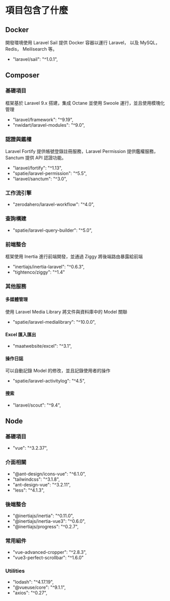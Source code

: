 # 項目包含了什麼

## Docker 

開發環境使用 Laravel Sail 提供 Docker 容器以運行 Laravel， 以及 MySQL，Redis， Meilisearch 等。
- "laravel/sail": "^1.0.1",

## Composer

### 基礎項目

框架基於 Laravel 9.x 搭建，集成 Octane 並使用 Swoole 運行，並且使用模塊化管理

- "laravel/framework": "^9.19",
- "nwidart/laravel-modules": "^9.0",

### 認證與鑑權

Laravel Fortify 提供帳號登錄註冊服務，Laravel Permission 提供鑑權服務，Sanctum 提供 API 認證功能。
- "laravel/fortify": "^1.13",
- "spatie/laravel-permission": "^5.5",
- "laravel/sanctum": "^3.0",

### 工作流引擎

- "zerodahero/laravel-workflow": "^4.0",

### 查詢構建
- "spatie/laravel-query-builder": "^5.0",

### 前端整合

框架使用 Inertia 進行前端開發，並通過 Ziggy 將後端路由暴露給前端

- "inertiajs/inertia-laravel": "^0.6.3",
- "tightenco/ziggy": "^1.4"

### 其他服務

#### 多媒體管理

使用 Laravel Media Library 將文件與資料庫中的 Model 關聯

- "spatie/laravel-medialibrary": "^10.0.0",

#### Excel 匯入匯出

- "maatwebsite/excel": "^3.1",

#### 操作日誌

可以自動記錄 Model 的修改，並且記錄使用者的操作

- "spatie/laravel-activitylog": "^4.5",

#### 搜索

- "laravel/scout": "^9.4",

## Node

### 基礎項目

- "vue": "^3.2.37",

### 介面相關

- "@ant-design/icons-vue": "^6.1.0",
- "tailwindcss": "^3.1.8",
- "ant-design-vue": "^3.2.11",
- "less": "^4.1.3",

### 後端整合

- "@inertiajs/inertia": "^0.11.0",
- "@inertiajs/inertia-vue3": "^0.6.0",
- "@inertiajs/progress": "^0.2.7",

### 常用組件

- "vue-advanced-cropper": "^2.8.3",
- "vue3-perfect-scrollbar": "^1.6.0"

### Utilities

- "lodash": "^4.17.19",
- "@vueuse/core": "^9.1.1",
- "axios": "^0.27",
